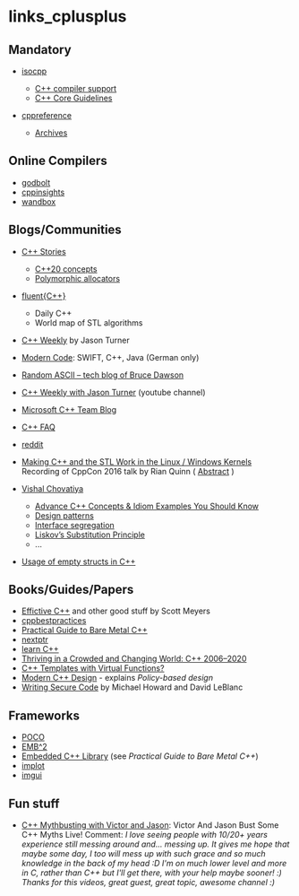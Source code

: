 # links_cplusplus

## Mandatory

* [isocpp](https://isocpp.org)
  * [C++ compiler support](https://en.cppreference.com/w/cpp/compiler_support)
  * [C++ Core Guidelines](https://isocpp.github.io/CppCoreGuidelines/CppCoreGuidelines#main)

* [cppreference](cppreference.com)
  * [Archives](https://en.cppreference.com/w/Cppreference:Archives)

## Online Compilers

* [godbolt](https://godbolt.org/)
* [cppinsights](https://cppinsights.io/)
* [wandbox](https://wandbox.org)

## Blogs/Communities

* [C++ Stories](https://www.cppstories.com)
  * [C++20 concepts](https://www.cppstories.com/2021/concepts-intro/)
  * [Polymorphic allocators](https://www.cppstories.com/2020/06/pmr-hacking.html/)

* [fluent{C++}](https://www.fluentcpp.com)
  * Daily C++
  * World map of STL algorithms
* [C++ Weekly](https://www.youtube.com/watch?v=vLhr_y4YOIY) by Jason Turner

* [Modern Code](https://www.nosid.org): SWIFT, C++, Java (German only)
* [Random ASCII – tech blog of Bruce Dawson](https://randomascii.wordpress.com/)
* [C++ Weekly with Jason Turner](https://www.youtube.com/channel/UCxHAlbZQNFU2LgEtiqd2Maw) (youtube channel)
* [Microsoft C++ Team Blog](https://devblogs.microsoft.com/cppblog)
* [C++ FAQ](https://www.cs.technion.ac.il/users/yechiel/c++-faq/index.html)
* [reddit](https://www.reddit.com/r/cpp/)
* [Making C++ and the STL Work in the Linux / Windows Kernels](https://www.youtube.com/watch?v=uQSQy-7lveQ) Recording of CppCon 2016 talk by Rian Quinn ( [Abstract](https://cppcon2016.sched.com/event/7nL9/making-c-and-the-stl-work-in-the-linux-windows-kernels?iframe=no&w=700&sidebar=yes&bg=no) )
* [Vishal Chovatiya](http://www.vishalchovatiya.com/)
  * [Advance C++ Concepts & Idiom Examples You Should Know](http://www.vishalchovatiya.com/7-advance-cpp-concepts-idiom-examples-you-should-know/)
  * [Design patterns](http://www.vishalchovatiya.com/what-is-design-pattern/)
  * [Interface segregation](http://www.vishalchovatiya.com/interface-segregation-principle-in-cpp-solid-as-a-rock/)
  * [Liskov’s Substitution Principle](http://www.vishalchovatiya.com/liskovs-substitution-principle-in-cpp-solid-as-a-rock/)
  * ...
* [Usage of empty structs in C++](https://stackoverflow.com/questions/60685261/usage-of-empty-structs-in-c)

## Books/Guides/Papers

* [Effictive C++](https://www.aristeia.com/books.html) and other good stuff by Scott Meyers 
* [cppbestpractices](https://lefticus.gitbooks.io/cpp-best-practices/content/)
* [Practical Guide to Bare Metal C++](https://alex-robenko.gitbook.io/bare_metal_cpp)
* [nextptr](https://www.nextptr.com/)
* [learn C++](https://www.learncpp.com/)
* [Thriving in a Crowded and Changing World: C++ 2006–2020](https://dl.acm.org/doi/pdf/10.1145/3386320)
* [C++ Templates with Virtual Functions?](https://rivermatrix.com/c-templates-with-virtual-functions/)
* [Modern C++ Design](https://en.wikipedia.org/wiki/Modern_C%2B%2B_Design#Policy-based_design) - explains *Policy-based design*
* [Writing Secure Code](https://www.goodreads.com/book/show/44916.Writing_Secure_Code) by  Michael Howard and David LeBlanc

## Frameworks

* [POCO](https://pocoproject.org/)
* [EMB^2](https://embeddedartistry.com/blog/2018/08/20/emb2-a-c-c-framework-for-multi-core-and-multi-chip-embedded-systems/)
* [Embedded C++ Library](https://github.com/arobenko/embxx) (see *Practical Guide to Bare Metal C++*)
* [implot](https://github.com/epezent/implot)
* [imgui](https://github.com/ocornut/imgui/issues/2529)

## Fun stuff

* [C++ Mythbusting with Victor and Jason](https://www.youtube.com/watch?v=Bu1AEze14Ns): Victor And Jason Bust Some C++ Myths Live!
Comment: *I love seeing people with 10/20+ years experience still messing around and... messing up. It gives me hope that maybe some day, I too will mess up with such grace and so much knowledge in the back of my head :D I'm on much lower level and more in C, rather than C++ but I'll get there, with your help maybe sooner! :) Thanks for this videos, great guest, great topic, awesome channel :)*
